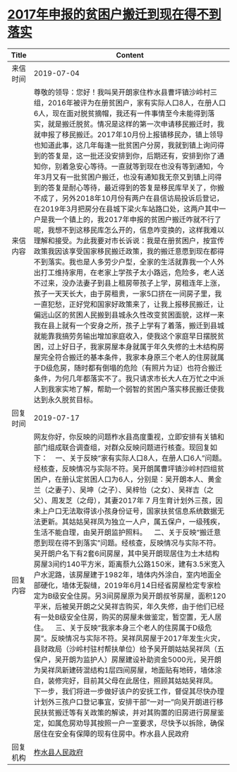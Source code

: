 # <a href="http://www.shangluo.gov.cn/zmhd/ldxxxx.jsp?urltype=leadermail.LeaderMailContentUrl&wbtreeid=1112&leadermailid=5343">2017年申报的贫困户搬迁到现在得不到落实</a>
| Title |                                                                                                                                                                                                                                                                                                                                                                                                                 Content                                                                                                                                                                                                                                                                                                                                                                                                                 |
|:-----:|-----------------------------------------------------------------------------------------------------------------------------------------------------------------------------------------------------------------------------------------------------------------------------------------------------------------------------------------------------------------------------------------------------------------------------------------------------------------------------------------------------------------------------------------------------------------------------------------------------------------------------------------------------------------------------------------------------------------------------------------------------------------------------------------------------------------------------------------|
| 来信时间  | 2019-07-04                                                                                                                                                                                                                                                                                                                                                                                                                                                                                                                                                                                                                                                                                                                                                                                                                              |
| 来信内容  | 尊敬的领导：您好！我叫吴开朗家住柞水县曹坪镇沙岭村三组，2016年被评为在册贫困户，家有实际人口8人，在册人口6人，现在面对脱贫摘帽，我还有一件事情至今未能得到落实，就是搬迁脱贫。情况是这样的第一次申请移民搬迁时，我就申报了移民搬迁。2017年10月份上报镇移民办，镇上领导也知道此事，这几年每逢一批贫困户分房，我就到镇上询问得到的答复是，这一批还没安排到你，后期还有，安排到你了通知你，别着急安心等待。一直就等到现在也没有等到通知，今年3月又有一批贫困户搬迁，也没有通知我无奈又到镇上问得到的答复是耐心等待，最近得到的答复是移民库早关了，你搬不成了，另外2018年10月份有两户在县信访局投诉后登记，在2019年3月把房分在县城下梁火车站路口处，这两户其中一户是我一个镇上的，我2017年申报的贫困户搬迁咋就不行了呢，我想不到这移民库怎么开的，信息咋变换的，这样我难以理解和接受。为此我要对市长诉说：我是在册贫困户，按宣传政策我因该享受国家移民搬迁政策，我的搬迁意愿到现在都得不到落实。我也是人多劳少户型，全家的生活就靠我一个人外出打工维持家用，在老家上学孩子太小路远，危险多，老人送不过来，没办法妻子到县上租房带孩子上学，房租连年上涨，孩子一天天长大，由于房租贵，一家5口挤在一间房子里，我一直犯愁，正好党和国家好政策来了，让我上报移民搬迁，让偏远山区的贫困人民搬到县城永久性改变贫困面貌，这样一来我在县上就有一个安身之所，孩子上学有了着落，搬迁到县城就能靠我搞劳务输出增加家庭收入，使我这个家庭早日摆脱贫困，过上好日子，我家房屋本身就属于年久失修的土木结构房屋完全符合搬迁的基本条件，我家本身原三个老人的住房就属于D级危房，随时都有倒塌的危险（有照片为证）也符合搬迁条件，为何几年都落实不了。我只请求市长大人在万忙之中派人到我家实地了解，帮助一个弱智的贫困户落实移民搬迁使我达到永久脱贫目标。         |
| 回复时间  | 2019-07-17                                                                                                                                                                                                                                                                                                                                                                                                                                                                                                                                                                                                                                                                                                                                                                                                                              |
| 回复内容  | 网友你好，你反映的问题柞水县高度重视，立即安排有关镇和部门组成联合调查组，对群众反映问题进行核查。现回复如下：    一、关于反映“家有实际人口8人，在册人口6人”问题。经核查，反映情况与实际不符。吴开朗属曹坪镇沙岭村四组贫困户，在册认定贫困人口为6人，分别是：吴开朗本人、黄金兰（之妻子）、吴坤（之子）、吴梓怡（之女）、吴祥吉（之父）、周发芝（之母），其妻2017年 7 月生育计划外三孩，因未上户口无法取得该小孩身份证号，国家扶贫信息系统数据无法更新。其姑姑吴祥凤为独立一人户，属五保户，一级残疾，生活不能自理，由吴开朗监护照料。    二、关于反映“搬迁意愿到现在得不到落实”问题。经核查，反映情况与实际不符。吴开朗户名下有2套6间房屋，其中吴开朗现居住为土木结构房屋3间约140平方米，距离蔡九公路150米，建有3.5米宽入户水泥路，该房屋建于1982年，墙体内外涂白，室内地面全部硬化，墙体无裂缝，2019年6月14日经省房屋检定专家检定为B级安全住房。另3间房屋原为吴开朗叔爷房屋，面积120平米，后被吴开朗之父吴祥吉购买，年久失修，由于他们已经有一处B级安全住房，购买的房屋未做鉴定，暂空置，无人居住。    三、关于反映“我家本身三个老人的住房属于D级危房”。反映情况与实际不符。吴祥凤房屋于2017年发生火灾，县财政局（沙岭村驻村帮扶单位）给予吴开朗姑姑吴祥凤（五保户，吴开朗为监护人）房屋建设补助资金5000元，吴开朗为吴祥凤新建砖混结构1层四间房屋，地面贴有地砖，墙体涂白，装修完好，目前其父母在此居住，照顾其姑姑吴祥凤。    下一步，我们将进一步做好该户的安抚工作，督促其尽快办理计划外三孩户口登记事宜，安排干部“一对一”向吴开朗进行移民扶贫搬迁等有关政策的解读，并对其购置的旧房进行房屋鉴定，如属危房劝导其按照一户一室要求，尽快予以拆除，确保居住在安全有保障的现有住房中。柞水县人民政府 |
| 回复机构  | <a href="../../categories/agencies/柞水县人民政府.md">柞水县人民政府</a>                                                                                                                                                                                                                                                                                                                                                                                                                                                                                                                                                                                                                                                                                                                                                                              |